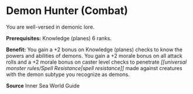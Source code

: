 ﻿---
cssclass: [feats]

---
# Demon Hunter (Combat)

You are well-versed in demonic lore.

**Prerequisites:** Knowledge (planes) 6 ranks.

**Benefit:** You gain a +2 bonus on Knowledge (planes) checks to know the powers and abilities of demons. You gain a +2 morale bonus on all attack rolls and a +2 morale bonus on caster level checks to penetrate _[[universal monster rules/Spell Resistance|spell resistance]]_ made against creatures with the demon subtype you recognize as demons.

**Source** Inner Sea World Guide